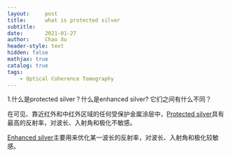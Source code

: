 ```yaml
---
layout:     post
title:      what is protected silver
subtitle:   
date:       2021-01-27
author:     Chao Xu
header-style: text
hidden: false
mathjax: true
catalog: true
tags:
    - Optical Coherence Tomography
---
```


1.什么是protected silver？什么是enhanced silver? 它们之间有什么不同？

在可见、靠近红外和中红外区域的任何受保护金属涂层中，[Protected silver](http://rmico.com/protected-silver)具有最高的反射率，对波长、入射角和极化不敏感。

[Enhanced silver](http://rmico.com/enhanced-silver)主要用来优化某一波长的反射率，对波长、入射角和极化较敏感。


